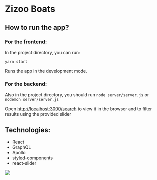 # Zizoo Boats

## How to run the app?

### For the frontend:

In the project directory, you can run:

`yarn start`

Runs the app in the development mode.<br />

### For the backend:

Also in the project directory, you should run `node server/server.js` or `nodemon server/server.js`

Open [http://localhost:3000/search](http://localhost:3000/search) to view it in the browser and to filter results using the provided slider

## Technologies:

- React
- GraphQL
- Apollo
- styled-components
- react-slider


![](https://d1pkcile4c5gsr.cloudfront.net/boat/0004/47/thumb_346693_boat_expose_414x242.jpeg)

